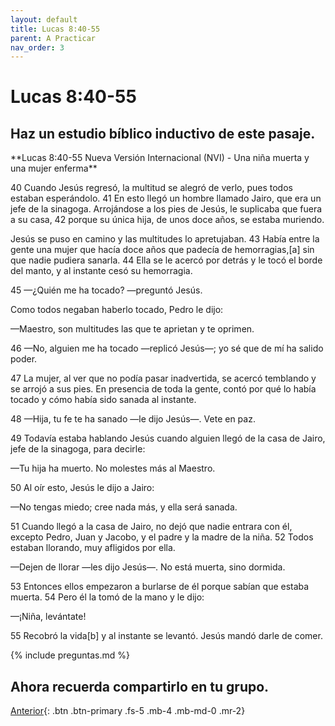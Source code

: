 ```yaml
---
layout: default
title: Lucas 8:40-55
parent: A Practicar
nav_order: 3
---
```


# Lucas 8:40-55

## Haz un estudio bíblico inductivo de este pasaje.

<div class="code-example" markdown="1">
**Lucas 8:40-55 Nueva Versión Internacional (NVI) - Una niña muerta y una mujer enferma**

40 Cuando Jesús regresó, la multitud se alegró de verlo, pues todos estaban esperándolo. 41 En esto llegó un hombre llamado Jairo, que era un jefe de la sinagoga. Arrojándose a los pies de Jesús, le suplicaba que fuera a su casa, 42 porque su única hija, de unos doce años, se estaba muriendo.

Jesús se puso en camino y las multitudes lo apretujaban. 43 Había entre la gente una mujer que hacía doce años que padecía de hemorragias,[a] sin que nadie pudiera sanarla. 44 Ella se le acercó por detrás y le tocó el borde del manto, y al instante cesó su hemorragia.

45 —¿Quién me ha tocado? —preguntó Jesús.

Como todos negaban haberlo tocado, Pedro le dijo:

—Maestro, son multitudes las que te aprietan y te oprimen.

46 —No, alguien me ha tocado —replicó Jesús—; yo sé que de mí ha salido poder.

47 La mujer, al ver que no podía pasar inadvertida, se acercó temblando y se arrojó a sus pies. En presencia de toda la gente, contó por qué lo había tocado y cómo había sido sanada al instante.

48 —Hija, tu fe te ha sanado —le dijo Jesús—. Vete en paz.

49 Todavía estaba hablando Jesús cuando alguien llegó de la casa de Jairo, jefe de la sinagoga, para decirle:

—Tu hija ha muerto. No molestes más al Maestro.

50 Al oír esto, Jesús le dijo a Jairo:

—No tengas miedo; cree nada más, y ella será sanada.

51 Cuando llegó a la casa de Jairo, no dejó que nadie entrara con él, excepto Pedro, Juan y Jacobo, y el padre y la madre de la niña. 52 Todos estaban llorando, muy afligidos por ella.

—Dejen de llorar —les dijo Jesús—. No está muerta, sino dormida.

53 Entonces ellos empezaron a burlarse de él porque sabían que estaba muerta. 54 Pero él la tomó de la mano y le dijo:

—¡Niña, levántate!

55 Recobró la vida[b] y al instante se levantó. Jesús mandó darle de comer.
</div>

{% include preguntas.md %}

## Ahora recuerda compartirlo en tu grupo.

[Anterior]({{site.baseurl}}/docs/practica/lucas-8-22-25/){: .btn .btn-primary .fs-5 .mb-4 .mb-md-0 .mr-2}